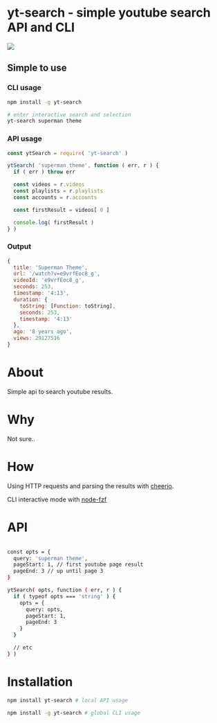 #  yt-search - simple youtube search API and CLI

![](https://thumbs.gfycat.com/ContentShockingCuttlefish-size_restricted.gif)

## Simple to use

### CLI usage
```bash
npm install -g yt-search

# enter interactive search and selection
yt-search superman theme
```

### API usage
```js
const ytSearch = require( 'yt-search' )

ytSearch( 'superman theme', function ( err, r ) {
  if ( err ) throw err

  const videos = r.videos
  const playlists = r.playlists
  const accounts = r.accounts

  const firstResult = videos[ 0 ]

  console.log( firstResult )
} )
```

### Output
```js
{
  title: 'Superman Theme',
  url: '/watch?v=e9vrfEoc8_g',
  videoId: 'e9vrfEoc8_g',
  seconds: 253,
  timestamp: '4:13',
  duration: {
    toString: [Function: toString],
    seconds: 253,
    timestamp: '4:13'
  },
  ago: '8 years ago',
  views: 29127516
}
```

# About
Simple api to search youtube results.

# Why
Not sure..

# How
Using HTTP requests and parsing the results with [cheerio](https://github.com/cheeriojs/cheerio).

CLI interactive mode with [node-fzf](https://github.com/talmobi/node-fzf)

# API
```bash

const opts = {
  query: 'superman theme',
  pageStart: 1, // first youtube page result
  pageEnd: 3 // up until page 3
}

ytSearch( opts, function ( err, r ) {
  if ( typeof opts === 'string' ) {
    opts = {
      query: opts,
      pageStart: 1,
      pageEnd: 3
    }
  }

  // etc
} )
```

# Installation
```bash
npm install yt-search # local API usage
```

```bash
npm install -g yt-search # global CLI usage
```

